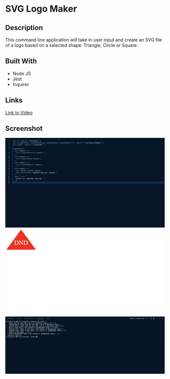 # SVG Logo Maker

## Description
This command line application will take in user input and create an SVG file
of a logo based on a selected shape: Triangle, Circle or Square.

## Built With
- Node JS
- Jest
- Inquirer

## Links
[Link to Video]()

## Screenshot
![SVG Logo Maker Screenshot 1](./images/screenshot-1.png)
![SVG Logo Maker Screenshot 2](./images/screenshot-2.png)
![SVG Logo Maker Screenshot 3](./images/screenshot-3.png)